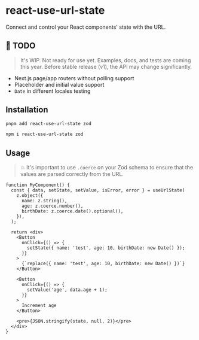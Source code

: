 # react-use-url-state

Connect and control your React components' state with the URL.

## 🚧 TODO

> It's WIP. Not ready for use yet. Examples, docs, and tests are coming this year.
> Before stable release (v1), the API may change significantly.

* Next.js page/app routers without polling support
* Placeholder and initial value support
* `Date` in different locales testing

## Installation

```sh
pnpm add react-use-url-state zod
```
```sh
npm i react-use-url-state zod
```

## Usage

> 💥 It's important to use `.coerce` on your Zod schema to ensure that the values are parsed correctly from the URL.

```tsx
function MyComponent() {
  const { data, setState, setValue, isError, error } = useUrlState(
    z.object({
      name: z.string(),
      age: z.coerce.number(),
      birthDate: z.coerce.date().optional(),
    }),
  );

  return <div>
    <Button
      onClick={() => {
        setState({ name: 'test', age: 10, birthDate: new Date() });
      }}
    >
      {`replace({ name: 'test', age: 10, birthDate: new Date() })`}
    </Button>

    <Button
      onClick={() => {
        setValue('age', data.age + 1);
      }}
    >
      Increment age
    </Button>

    <pre>{JSON.stringify(state, null, 2)}</pre>
  </div>
}
```
